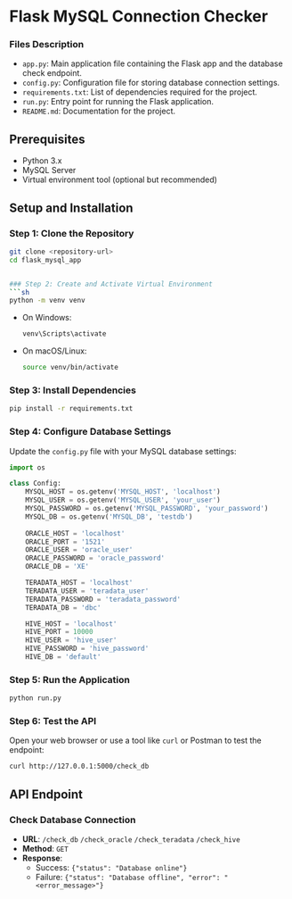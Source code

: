# Flask MySQL Connection Checker


### Files Description
- `app.py`: Main application file containing the Flask app and the database check endpoint.
- `config.py`: Configuration file for storing database connection settings.
- `requirements.txt`: List of dependencies required for the project.
- `run.py`: Entry point for running the Flask application.
- `README.md`: Documentation for the project.

## Prerequisites

- Python 3.x
- MySQL Server
- Virtual environment tool (optional but recommended)

## Setup and Installation

### Step 1: Clone the Repository
```sh
git clone <repository-url>
cd flask_mysql_app


### Step 2: Create and Activate Virtual Environment
```sh
python -m venv venv
```
- On Windows:
  ```sh
  venv\Scripts\activate
  ```
- On macOS/Linux:
  ```sh
  source venv/bin/activate
  ```

### Step 3: Install Dependencies
```sh
pip install -r requirements.txt
```

### Step 4: Configure Database Settings
Update the `config.py` file with your MySQL database settings:
```python
import os

class Config:
    MYSQL_HOST = os.getenv('MYSQL_HOST', 'localhost')
    MYSQL_USER = os.getenv('MYSQL_USER', 'your_user')
    MYSQL_PASSWORD = os.getenv('MYSQL_PASSWORD', 'your_password')
    MYSQL_DB = os.getenv('MYSQL_DB', 'testdb')
    
    ORACLE_HOST = 'localhost'
    ORACLE_PORT = '1521'
    ORACLE_USER = 'oracle_user'
    ORACLE_PASSWORD = 'oracle_password'
    ORACLE_DB = 'XE'

    TERADATA_HOST = 'localhost'
    TERADATA_USER = 'teradata_user'
    TERADATA_PASSWORD = 'teradata_password'
    TERADATA_DB = 'dbc'

    HIVE_HOST = 'localhost'
    HIVE_PORT = 10000
    HIVE_USER = 'hive_user'
    HIVE_PASSWORD = 'hive_password'
    HIVE_DB = 'default'
```

### Step 5: Run the Application
```sh
python run.py
```

### Step 6: Test the API
Open your web browser or use a tool like `curl` or Postman to test the endpoint:
```sh
curl http://127.0.0.1:5000/check_db
```

## API Endpoint

### Check Database Connection
- **URL**: `/check_db` `/check_oracle` `/check_teradata` `/check_hive`
- **Method**: `GET`
- **Response**:
  - Success: `{"status": "Database online"}`
  - Failure: `{"status": "Database offline", "error": "<error_message>"}`
